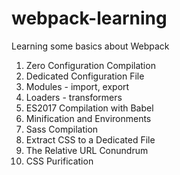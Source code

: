 # webpack-learning
Learning some basics about Webpack

1. Zero Configuration Compilation
2. Dedicated Configuration File
3. Modules - import, export
4. Loaders - transformers
5. ES2017 Compilation with Babel
6. Minification and Environments
7. Sass Compilation
8. Extract CSS to a Dedicated File
9. The Relative URL Conundrum
10. CSS Purification